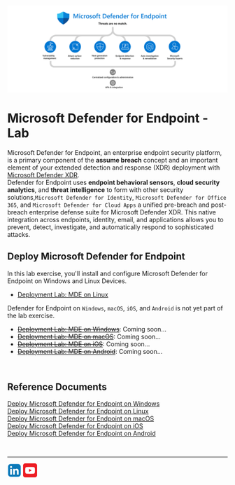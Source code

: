 ![Defender for Endpoint](./Assets/Pictures/MDE.png)

# Microsoft Defender for Endpoint - Lab
Microsoft Defender for Endpoint, an enterprise endpoint security platform, is a primary component of the **assume breach** concept and an important element of your extended detection and response (XDR) deployment with [Microsoft Defender XDR](https://learn.microsoft.com/en-us/defender-xdr/microsoft-365-defender).<br>
Defender for Endpoint uses **endpoint behavioral sensors**, **cloud security analytics**, and **threat intelligence** to form with other security solutions,```Microsoft Defender for Identity```, ```Microsoft Defender for Office 365```, and  ```Microsoft Defender for Cloud Apps``` a unified pre-breach and post-breach enterprise defense suite for Microsoft Defender XDR. This native integration across endpoints, identity, email, and applications allows you to prevent, detect, investigate, and automatically respond to sophisticated attacks.

## Deploy Microsoft Defender for Endpoint
In this lab exercise, you'll install and configure Microsoft Defender for Endpoint on Windows and Linux Devices.<br>
- [Deployment Lab: MDE on Linux](./Platforms/Linux/README.md)

Defender for Endpoint on ```Windows```, ```macOS```, ```iOS```, and ```Android``` is not yet part of the lab exercise.
- ~~[Deployment Lab: MDE on Windows](./Platforms/Windows/README.md)~~: Coming soon...
- ~~[Deployment Lab: MDE on macOS](./Platforms/macOS/README.md)~~: Coming soon...
- ~~[Deployment Lab: MDE on iOS](./Platforms/iOS/README.md)~~: Coming soon...
- ~~[Deployment Lab: MDE on Android](./Platforms/Android/README.md)~~: Coming soon...

<br>

## Reference Documents
[Deploy Microsoft Defender for Endpoint on Windows](https://learn.microsoft.com/en-us/defender-endpoint/mde-planning-guide)<br>
[Deploy Microsoft Defender for Endpoint on Linux](https://learn.microsoft.com/en-us/defender-endpoint/microsoft-defender-endpoint-linux)<br>
[Deploy Microsoft Defender for Endpoint on macOS](https://learn.microsoft.com/en-us/defender-endpoint/microsoft-defender-endpoint-mac)<br>
[Deploy Microsoft Defender for Endpoint on iOS](https://learn.microsoft.com/en-us/defender-endpoint/microsoft-defender-endpoint-ios)<br>
[Deploy Microsoft Defender for Endpoint on Android](https://learn.microsoft.com/en-us/defender-endpoint/microsoft-defender-endpoint-android)

<br>
<hr>

[![LinkeIn](./Assets/Pictures/LinkeIn.png)](https://www.linkedin.com/in/c-lessi/)
[![YouTube](./Assets/Pictures/YouTube.png)](https://m.youtube.com/playlist?list=PLDI76x8X-DfZidrncAefib3a951rVwfFY)
